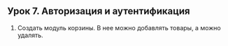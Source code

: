 ## Урок 7. Авторизация и аутентификация

1. Создать модуль корзины. В нее можно добавлять товары, а можно удалять.
